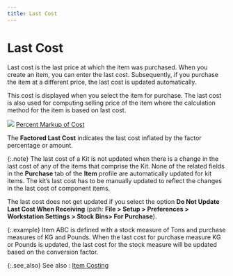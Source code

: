 ```yaml
---
title: Last Cost
---
```


# Last Cost


Last cost is the last price at which the item was purchased. When you  create an item, you can enter the last cost. Subsequently, if you purchase  the item at a different price, the last cost is updated automatically.


This cost is displayed when you select the item for purchase. The last  cost is also used for computing selling price of the item where the calculation  method for the item is based on last cost.


![]({{site.mi_baseurl}}/img/lens.gif) [Percent Markup of  Cost]({{site.mi_baseurl}}/item-profile-details/item-pricing/pricing-calculations/percent_markup_on_cost.html)


The **Factored Last Cost** indicates  the last cost inflated by the factor percentage or amount.


{:.note}
The last cost of a Kit is not updated when there is a change in the  last cost of any of the items that comprise the Kit. None of the related  fields in the **Purchase** tab of  the **Item** profile are automatically  updated for kit items. The kit’s last cost has to be manually updated  to reflect the changes in the last cost of component items.


The last cost does not get updated if you select the option **Do 
 Not Update Last Cost When Receiving** (path: **File 
 &gt; Setup &gt; Preferences &gt; Workstation Settings &gt; Stock Bins&gt; 
 For Purchase**).


{:.example}
Item ABC is defined with a stock measure of  Tons and purchase measures of KG and Pounds. When the last cost for purchase  measure KG or Pounds is updated, the last cost for the stock measure will  be updated based on the conversion factor.


{:.see_also}
See also
: [Item Costing]({{site.mi_baseurl}}/item-profile-details/item-costing/item_costing.html)
